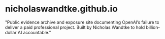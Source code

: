# nicholaswandtke.github.io
"Public evidence archive and exposure site documenting OpenAI’s failure to deliver a paid professional project. Built by Nicholas Wandtke to hold billion-dollar AI accountable."
